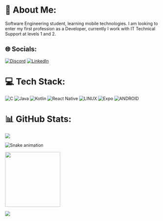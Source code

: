 # 💫 About Me:
Software Engineering student, learning mobile technologies. I am looking to enter my first profession as a Developer, currently I work with IT Technical Support at levels 1 and 2.<br>


## 🌐 Socials:
[![Discord](https://img.shields.io/badge/Discord-%237289DA.svg?logo=discord&logoColor=white)](https://discord.gg/GBrdB3zS) [![LinkedIn](https://img.shields.io/badge/LinkedIn-%230077B5.svg?logo=linkedin&logoColor=white)](https://linkedin.com/in/jeferson-da-silva-rodolpho-331a31130) 

# 💻 Tech Stack:
![C](https://img.shields.io/badge/c-%2300599C.svg?style=flat&logo=c&logoColor=white) ![Java](https://img.shields.io/badge/java-%23ED8B00.svg?style=flat&logo=java&logoColor=white) ![Kotlin](https://img.shields.io/badge/kotlin-%230095D5.svg?style=flat&logo=kotlin&logoColor=white) ![React Native](https://img.shields.io/badge/react_native-%2320232a.svg?style=flat&logo=react&logoColor=%2361DAFB) ![LINUX](https://img.shields.io/badge/Linux-FCC624?style=flat&logo=linux&logoColor=black) ![Expo](https://img.shields.io/badge/expo-1C1E24?style=flat&logo=expo&logoColor=#D04A37) ![ANDROID](https://img.shields.io/badge/android-%2320232a.svg?style=flat&logo=android&logoColor=%a4c639)
# 📊 GitHub Stats:

![](https://github-readme-streak-stats.herokuapp.com/?user=jefersonrodolpho&theme=react&hide_border=true)<br/>

![Snake animation](https://github.com/jefersonrodolpho/jefersonrodolpho/blob/output/github-contribution-grid-snake.svg)

<div>
  <a href="https://github.com/jefersonrodolpho">
  <img height="180em"   align="center" src="https://github-readme-stats.vercel.app/api?username=jefersonrodolpho&show_icons=true&theme=react&include_all_commits=true&count_private=true"/>
   
![](https://visitcount.itsvg.in/api?id=jefersonrodolpho&icon=2&color=0)


